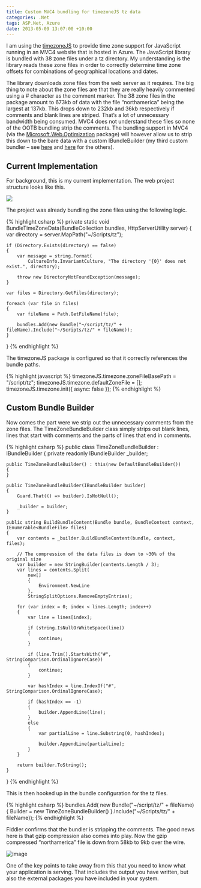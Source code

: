 ```yaml
---
title: Custom MVC4 bundling for timezoneJS tz data
categories: .Net
tags: ASP.Net, Azure
date: 2013-05-09 13:07:00 +10:00
---
```


I am using the [timezoneJS][0] to provide time zone support for JavaScript running in an MVC4 website that is hosted in Azure. The JavaScript library is bundled with 38 zone files under a tz directory. My understanding is the library reads these zone files in order to correctly determine time zone offsets for combinations of geographical locations and dates.   

The library downloads zone files from the web server as it requires. The big thing to note about the zone files are that they are really heavily commented using a # character as the comment marker. The 38 zone files in the package amount to 673kb of data with the file “northamerica” being the largest at 137kb. This drops down to 232kb and 36kb respectively if comments and blank lines are striped. That’s a lot of unnecessary bandwidth being consumed. MVC4 does not understand these files so none of the OOTB bundling strip the comments. The bundling support in MVC4 (via the [Microsoft.Web.Optimization][1] package) will however allow us to strip this down to the bare data with a custom IBundleBuilder (my third custom bundler – see [here][2] and [here][3] for the others).  

<!--more-->

## Current Implementation  

For background, this is my current implementation. The web project structure looks like this.  

![][4]

The project was already bundling the zone files using the following logic.  

{% highlight csharp %}
private static void BundleTimeZoneData(BundleCollection bundles, HttpServerUtility server)
{
    var directory = server.MapPath("~/Scripts/tz");

    if (Directory.Exists(directory) == false)
    {
        var message = string.Format(
            CultureInfo.InvariantCulture, "The directory '{0}' does not exist.", directory);

        throw new DirectoryNotFoundException(message);
    }

    var files = Directory.GetFiles(directory);

    foreach (var file in files)
    {
        var fileName = Path.GetFileName(file);

        bundles.Add(new Bundle("~/script/tz/" + fileName).Include("~/Scripts/tz/" + fileName));
    }
}
{% endhighlight %}

The timezoneJS package is configured so that it correctly references the bundle paths.

{% highlight javascript %}
timezoneJS.timezone.zoneFileBasePath = "/script/tz";
timezoneJS.timezone.defaultZoneFile = [];
timezoneJS.timezone.init({ async: false });
{% endhighlight %}

## Custom Bundle Builder

Now comes the part were we strip out the unnecessary comments from the zone files. The TimeZoneBundleBuilder class simply strips out blank lines, lines that start with comments and the parts of lines that end in comments.

{% highlight csharp %}
public class TimeZoneBundleBuilder : IBundleBuilder
{
    private readonly IBundleBuilder _builder;

    public TimeZoneBundleBuilder() : this(new DefaultBundleBuilder())
    {
    }

    public TimeZoneBundleBuilder(IBundleBuilder builder)
    {
        Guard.That(() => builder).IsNotNull();

        _builder = builder;
    }

    public string BuildBundleContent(Bundle bundle, BundleContext context, IEnumerable<BundleFile> files)
    {
        var contents = _builder.BuildBundleContent(bundle, context, files);

        // The compression of the data files is down to ~30% of the original size
        var builder = new StringBuilder(contents.Length / 3);
        var lines = contents.Split(
            new[]
            {
                Environment.NewLine
            }, 
            StringSplitOptions.RemoveEmptyEntries);

        for (var index = 0; index < lines.Length; index++)
        {
            var line = lines[index];

            if (string.IsNullOrWhiteSpace(line))
            {
                continue;
            }

            if (line.Trim().StartsWith("#", StringComparison.OrdinalIgnoreCase))
            {
                continue;
            }

            var hashIndex = line.IndexOf("#", StringComparison.OrdinalIgnoreCase);

            if (hashIndex == -1)
            {
                builder.AppendLine(line);
            }
            else
            {
                var partialLine = line.Substring(0, hashIndex);

                builder.AppendLine(partialLine);
            }
        }

        return builder.ToString();
    }
}
{% endhighlight %}

This is then hooked up in the bundle configuration for the tz files.
    
{% highlight csharp %}
bundles.Add(
    new Bundle("~/script/tz/" + fileName)
    {
        Builder = new TimeZoneBundleBuilder()
    }.Include("~/Scripts/tz/" + fileName));
{% endhighlight %}

Fiddler confirms that the bundler is stripping the comments. The good news here is that gzip compression also comes into play. Now the gzip compressed “northamerica” file is down from 58kb to 9kb over the wire.

![image][5]

One of the key points to take away from this that you need to know what your application is serving. That includes the output you have written, but also the external packages you have included in your system.

[0]: https://github.com/mde/timezone-js
[1]: http://nuget.org/packages/Microsoft.Web.Optimization/
[2]: /2013/03/14/Bridging-the-gap-between-Font-Awesome-Twitter-Bootstrap-MVC-and-Nuget/
[3]: /2013/03/12/MVC-bundling-and-line-comments-at-the-end-of-files/
[4]: /files/image_155.png
[5]: /files/image_156.png
